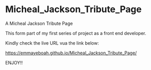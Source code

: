 # Micheal_Jackson_Tribute_Page
A Micheal Jackson Tribute Page

This form part of  my first series of project as a front end developer.

Kindly check the live URL vua the link below:

https://emmayeboah.github.io/Micheal_Jackson_Tribute_Page/

ENJOY!!
